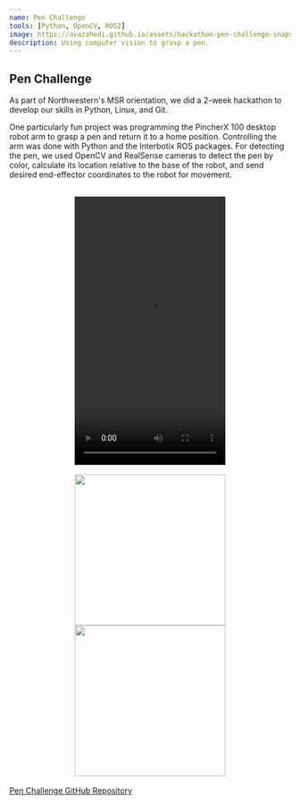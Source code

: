 ```yaml
---
name: Pen Challenge
tools: [Python, OpenCV, ROS2]
image: https://avazahedi.github.io/assets/hackathon-pen-challenge-snapshot.png
description: Using computer vision to grasp a pen.
---
```


## Pen Challenge

As part of Northwestern's MSR orientation, we did a 2-week hackathon to develop our skills in Python, Linux, and Git.  

One particularly fun project was programming the PincherX 100 desktop robot arm to grasp a pen and return it to a home position. Controlling the arm was done with Python and the Interbotix ROS packages. For detecting the pen, we used OpenCV and RealSense cameras to detect the pen by color, calculate its location relative to the base of the robot, and send desired end-effector coordinates to the robot for movement.  

<br>
<center><video width="270" height="480" controls>
  <source src="https://user-images.githubusercontent.com/39091881/228619491-d0df5753-fa27-4b42-bc8e-20f99c80300d.mp4">
</video></center>
<br>

<center><img src="{{ site.url }}{{ site.baseurl }}/assets/hackathon-pen-challenge-snapshot.png" width="270" /><img src="{{ site.url }}{{ site.baseurl }}/assets/hackathon-pen-challenge-snapshot-2.png" width="270" /></center>

<br>
<a href="https://github.com/avazahedi/pen-challenge">Pen Challenge GitHub Repository</a>
